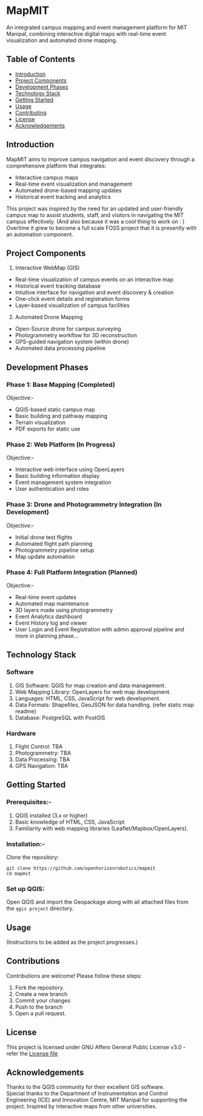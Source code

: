 # MapMIT
An integrated campus mapping and event management platform for MIT Manipal, combining interactive digital maps with real-time event visualization and automated drone mapping.
## Table of Contents
- [Introduction](https://github.com/openhorizonrobotics/mapmit/blob/main/README.md#introduction)
- [Project Components](https://github.com/openhorizonrobotics/mapmit/blob/main/README.md#project-components)
- [Development Phases](https://github.com/openhorizonrobotics/mapmit/blob/main/README.md#development-phases)
- [Technology Stack](https://github.com/openhorizonrobotics/mapmit/blob/main/README.md#technology-stack)
- [Getting Started](https://github.com/openhorizonrobotics/mapmit/blob/main/README.md#getting-started)
- [Usage](https://github.com/openhorizonrobotics/mapmit/blob/main/README.md#usage)
- [Contributing](https://github.com/openhorizonrobotics/mapmit/blob/main/README.md#contributions)
- [License](https://github.com/openhorizonrobotics/mapmit/blob/main/README.md#license)
- [Acknowledgements](https://github.com/openhorizonrobotics/mapmit/blob/main/README.md#acknowledgements)

## Introduction
MapMIT aims to improve campus navigation and event discovery through a comprehensive platform that integrates:

- Interactive campus maps
- Real-time event visualization and management
- Automated drone-based mapping updates
- Historical event tracking and analytics

This project was inspired by the need for an updated and user-friendly campus map to assist students, staff, and visitors in navigating the MIT campus effectively. (And also because it was a cool thing to work on : )
Overtime it grew to become a full scale FOSS project that it is presently with an automation component.

## Project Components
1. Interactive WebMap (GIS)

- Real-time visualization of campus events on an interactive map
- Historical event tracking database
- Intuitive interface for navigation and event discovery & creation
- One-click event details and registration forms
- Layer-based visualization of campus facilities

2. Automated Drone Mapping

- Open-Source drone for campus surveying
- Photogrammetry workflow for 3D reconstruction
- GPS-guided navigation system (within drone)
- Automated data processing pipeline
  
## Development Phases
### Phase 1: Base Mapping (Completed)
Objective:-  
- QGIS-based static campus map
- Basic building and pathway mapping
- Terrain visualization
- PDF exports for static use

### Phase 2: Web Platform (In Progress)
Objective:-  
- Interactive web interface using OpenLayers
- Basic building information display
- Event management system integration
- User authentication and roles

### Phase 3: Drone and Photogrammetry Integration (In Development)
Objective:-  
- Initial drone test flights
- Automated flight path planning
- Photogrammetry pipeline setup
- Map update automation

### Phase 4: Full Platform Integration (Planned)
Objective:-  
- Real-time event updates
- Automated map maintenance
- 3D layers made using photogrammetry
- Event Analytics dashboard
- Event History log and viewer
- User Login and Event Registration with admin approval pipeline
and more in planning phase...

## Technology Stack
### Software
1. GIS Software: QGIS for map creation and data management.
2. Web Mapping Library: OpenLayers for web map development.
3. Languages: HTML, CSS, JavaScript for web development.
4. Data Formats: Shapefiles, GeoJSON for data handling. (refer static map readme)
5. Database: PostgreSQL with PostGIS
### Hardware
1. Flight Control: TBA
2. Photogrammetry: TBA
3. Data Processing: TBA
4. GPS Navigation: TBA

## Getting Started  
### Prerequisites:-  
1. QGIS installed (3.x or higher)  
2. Basic knowledge of HTML, CSS, JavaScript  
3. Familiarity with web mapping libraries (Leaflet/Mapbox/OpenLayers).

### Installation:-  
Clone the repository:
```
git clone https://github.com/openhorizonrobotics/mapmit   
cd mapmit  
```
### Set up QGIS:  
Open QGIS and import the Geopackage along with all attached files from the `qgis project` directory.  

## Usage
(Instructions to be added as the project progresses.)

## Contributions
Contributions are welcome! Please follow these steps:
1. Fork the repository.
2. Create a new branch 
3. Commit your changes 
4. Push to the branch 
5. Open a pull request.
## License
This project is licensed under GNU Affero General Public License v3.0 - refer the [License file](https://github.com/openhorizonrobotics/mapmit/blob/main/LICENSE)
## Acknowledgements  
Thanks to the QGIS community for their excellent GIS software.  
Special thanks to the Department of Instrumentation and Control Engineering (ICE) and Innovation Centre, MIT Manipal for supporting the project.
Inspired by interactive maps from other universities.
